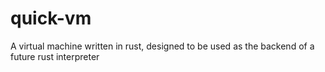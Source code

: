 # quick-vm
A virtual machine written in rust, designed to be used as the backend of a future rust interpreter
